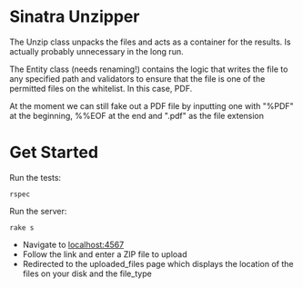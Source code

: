# Sinatra Unzipper

The Unzip class unpacks the files and acts as a container for the results.
Is actually probably unnecessary in the long run.

The Entity class (needs renaming!) contains the logic that writes the file
to any specified path and validators to ensure that the file is one of the
permitted files on the whitelist. In this case, PDF.

At the moment we can still fake out a PDF file by inputting
one with "%PDF" at the beginning, %%EOF at the end
and ".pdf" as the file extension

# Get Started

Run the tests:
```
rspec
```

Run the server:
```
rake s
```

<ul>
  <li>Navigate to <a href="localhost:4567/">localhost:4567</a></li>
  <li>Follow the link and enter a ZIP file to upload</li>
  <li>Redirected to the uploaded_files page which displays the location of the files on your disk and the file_type</li>
</ul>
